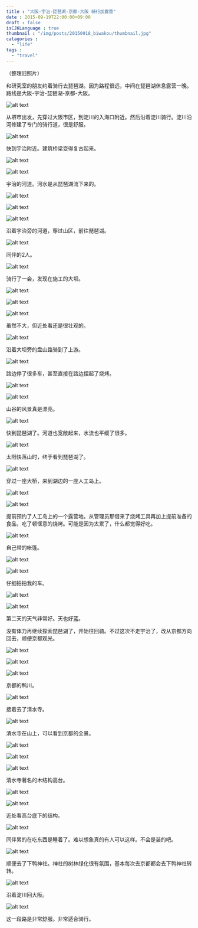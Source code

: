 ```yaml
---
title : "大阪-宇治-琵琶湖-京都-大阪 骑行加露营"
date : 2015-09-19T22:00:00+09:00
draft : false
isCJKLanguage : true
thumbnail : "/img/posts/20150918_biwakou/thumbnail.jpg"
catagories :
  - "life"
tags :
  - "travel"
---
```


（整理旧照片）

和研究室的朋友约着骑行去琵琶湖。因为路程很远，中间在琵琶湖休息露营一晚。路线是大阪-宇治-琵琶湖-京都-大阪。

![alt text](/img/posts/20150918_biwakou/P_20150918_110804.jpg)

从堺市出发，先穿过大阪市区，到淀川的入海口附近。然后沿着淀川骑行。淀川沿河修建了专门的骑行道，很是舒服。

![alt text](/img/posts/20150918_biwakou/P_20150918_144647.jpg)

快到宇治附近。建筑桥梁变得复古起来。

![alt text](/img/posts/20150918_biwakou/P_20150918_144651.jpg)

![alt text](/img/posts/20150918_biwakou/P_20150918_150644.jpg)

宇治的河道。河水是从琵琶湖流下来的。

![alt text](/img/posts/20150918_biwakou/P_20150918_150653.jpg)

![alt text](/img/posts/20150918_biwakou/P_20150918_150700.jpg)

![alt text](/img/posts/20150918_biwakou/P_20150918_151055.jpg)

沿着宇治旁的河道，穿过山区，前往琵琶湖。

![alt text](/img/posts/20150918_biwakou/P_20150918_151120.jpg)

同伴的2人。

![alt text](/img/posts/20150918_biwakou/P_20150918_151443.jpg)

骑行了一会，发现在施工的大坝。

![alt text](/img/posts/20150918_biwakou/P_20150918_151624.jpg)

![alt text](/img/posts/20150918_biwakou/P_20150918_151630.jpg)

![alt text](/img/posts/20150918_biwakou/P_20150918_151641.jpg)

虽然不大，但近处看还是很壮观的。

![alt text](/img/posts/20150918_biwakou/P_20150918_153519.jpg)

沿着大坝旁的盘山路骑到了上游。

![alt text](/img/posts/20150918_biwakou/P_20150918_152005.jpg)

路边停了很多车，甚至直接在路边摆起了烧烤。

![alt text](/img/posts/20150918_biwakou/P_20150918_154253.jpg)

![alt text](/img/posts/20150918_biwakou/P_20150918_154534.jpg)

山谷的风景真是漂亮。

![alt text](/img/posts/20150918_biwakou/P_20150918_165808_HDR.jpg)

快到琵琶湖了。河道也宽敞起来，水流也平缓了很多。

![alt text](/img/posts/20150918_biwakou/P_20150918_171450_HDR.jpg)

太阳快落山时，终于看到琵琶湖了。

![alt text](/img/posts/20150918_biwakou/P_20150918_171501_HDR.jpg)

穿过一座大桥，来到湖边的一座人工岛上。

![alt text](/img/posts/20150918_biwakou/P_20150918_175949_HDR.jpg)

![alt text](/img/posts/20150918_biwakou/P_20150919_063044.jpg)

提前预约了人工岛上的一个露营地。从管理员那借来了烧烤工具再加上提前准备的食品，吃了顿惬意的烧烤。可能是因为太累了，什么都觉得好吃。

![alt text](/img/posts/20150918_biwakou/P_20150919_063049.jpg)

自己带的帐篷。

![alt text](/img/posts/20150918_biwakou/P_20150919_063111.jpg)

![alt text](/img/posts/20150918_biwakou/P_20150919_082803_HDR.jpg)

仔细拍拍我的车。

![alt text](/img/posts/20150918_biwakou/P_20150919_082811_HDR.jpg)

![alt text](/img/posts/20150918_biwakou/P_20150919_082816_HDR.jpg)

第二天的天气非常好。天也好蓝。

没有体力再继续探索琵琶湖了，开始往回骑。不过这次不走宇治了，改从京都方向回去，顺便京都观光。

![alt text](/img/posts/20150918_biwakou/P_20150919_100225.jpg)

![alt text](/img/posts/20150918_biwakou/P_20150919_101121_HDR.jpg)

![alt text](/img/posts/20150918_biwakou/P_20150919_101138_HDR.jpg)

京都的鸭川。

![alt text](/img/posts/20150918_biwakou/P_20150919_103925_HDR.jpg)

接着去了清水寺。

![alt text](/img/posts/20150918_biwakou/P_20150919_104429_HDR.jpg)

清水寺在山上，可以看到京都的全景。

![alt text](/img/posts/20150918_biwakou/P_20150919_105028_HDR.jpg)

![alt text](/img/posts/20150918_biwakou/P_20150919_105220_HDR.jpg)

![alt text](/img/posts/20150918_biwakou/P_20150919_105615_HDR.jpg)

清水寺著名的木结构高台。

![alt text](/img/posts/20150918_biwakou/P_20150919_105743_HDR.jpg)

![alt text](/img/posts/20150918_biwakou/P_20150919_110824_HDR.jpg)

近处看高台底下的结构。

![alt text](/img/posts/20150918_biwakou/P_20150919_121404.jpg)

同伴累的在吃东西是睡着了。难以想象真的有人可以这样。不会是装的吧。

![alt text](/img/posts/20150918_biwakou/P_20150919_133328_HDR.jpg)

顺便去了下鸭神社。神社的树林绿化很有氛围，基本每次去京都都会去下鸭神社转转。

![alt text](/img/posts/20150918_biwakou/P_20150919_150006_HDR.jpg)

沿着淀川回大阪。

![alt text](/img/posts/20150918_biwakou/P_20150919_150010_HDR.jpg)

这一段路是非常舒服。非常适合骑行。
